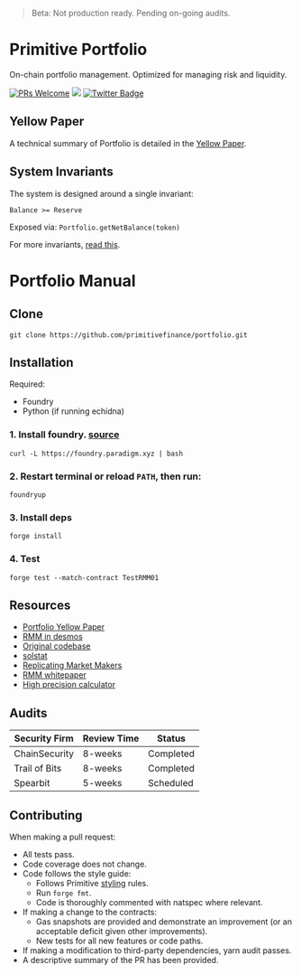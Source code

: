 > Beta: Not production ready. Pending on-going audits.

# Primitive Portfolio

On-chain portfolio management. Optimized for managing risk and liquidity.

[![PRs Welcome](https://img.shields.io/badge/PRs-welcome-brightgreen.svg)](https://github.com/primitivefinance/portfolio#contributing) [![](https://dcbadge.vercel.app/api/server/primitive?style=flat)](https://discord.gg/primitive) [![Twitter Badge](https://badgen.net/badge/icon/twitter?icon=twitter&label)](https://twitter.com/primitivefi)

## Yellow Paper

A technical summary of Portfolio is detailed in the [Yellow Paper](https://www.primitive.xyz/papers/yellow.pdf).

## System Invariants

The system is designed around a single invariant:

```
Balance >= Reserve
```

Exposed via: `Portfolio.getNetBalance(token)`

For more invariants, [read this](./test/README.md).

# Portfolio Manual

## Clone

```
git clone https://github.com/primitivefinance/portfolio.git
```

## Installation

Required:

- Foundry
- Python (if running echidna)

### 1. Install foundry. [source](https://github.com/foundry-rs/foundry)

```
curl -L https://foundry.paradigm.xyz | bash
```

### 2. Restart terminal or reload `PATH`, then run:

```
foundryup
```

### 3. Install deps

```
forge install
```

### 4. Test

```
forge test --match-contract TestRMM01
```

## Resources

- [Portfolio Yellow Paper](https://www.primitive.xyz/papers/yellow.pdf)
- [RMM in desmos](https://www.desmos.com/calculator/8py0nzdgfp)
- [Original codebase](https://github.com/primitivefinance/rmm-core)
- [solstat](https://github.com/primitivefinance/solstat)
- [Replicating Market Makers](https://github.com/angeris/angeris.github.io/blob/master/papers/rmms.pdf)
- [RMM whitepaper](https://primitive.xyz/whitepaper)
- [High precision calculator](https://keisan.casio.com/calculator)

## Audits

| Security Firm | Review Time | Status    |
| ------------- | ----------- | --------- |
| ChainSecurity | 8-weeks     | Completed |
| Trail of Bits | 8-weeks     | Completed |
| Spearbit      | 5-weeks     | Scheduled |


## Contributing

When making a pull request:
- All tests pass.
- Code coverage does not change.
- Code follows the style guide:
    - Follows Primitive [styling](https://github.com/primitivefinance/pso-sol) rules.
    - Run `forge fmt`.
    - Code is thoroughly commented with natspec where relevant.
- If making a change to the contracts:
    - Gas snapshots are provided and demonstrate an improvement (or an acceptable deficit given other improvements).
    - New tests for all new features or code paths.
- If making a modification to third-party dependencies, yarn audit passes.
- A descriptive summary of the PR has been provided.
